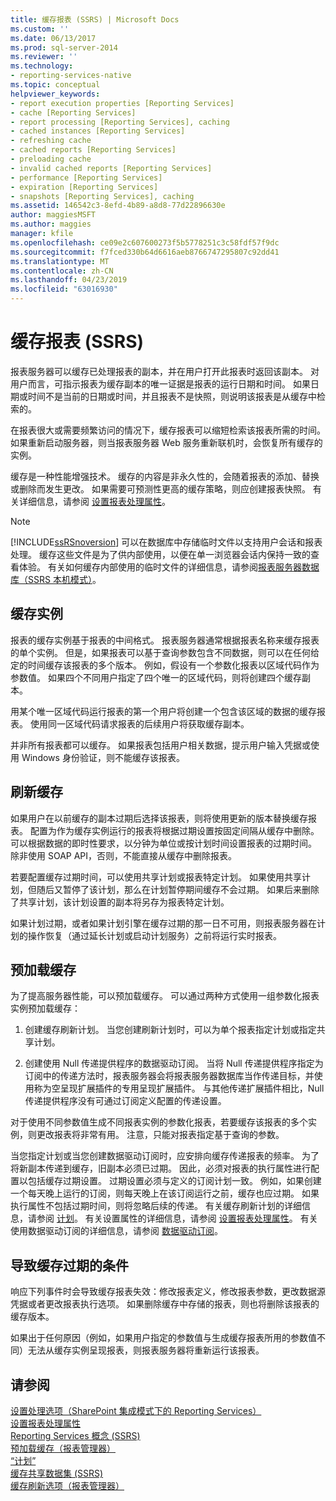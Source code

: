 ```yaml
---
title: 缓存报表 (SSRS) | Microsoft Docs
ms.custom: ''
ms.date: 06/13/2017
ms.prod: sql-server-2014
ms.reviewer: ''
ms.technology:
- reporting-services-native
ms.topic: conceptual
helpviewer_keywords:
- report execution properties [Reporting Services]
- cache [Reporting Services]
- report processing [Reporting Services], caching
- cached instances [Reporting Services]
- refreshing cache
- cached reports [Reporting Services]
- preloading cache
- invalid cached reports [Reporting Services]
- performance [Reporting Services]
- expiration [Reporting Services]
- snapshots [Reporting Services], caching
ms.assetid: 146542c3-8efd-4b89-a8d8-77d22896630e
author: maggiesMSFT
ms.author: maggies
manager: kfile
ms.openlocfilehash: ce09e2c607600273f5b5778251c3c58fdf57f9dc
ms.sourcegitcommit: f7fced330b64d6616aeb8766747295807c92dd41
ms.translationtype: MT
ms.contentlocale: zh-CN
ms.lasthandoff: 04/23/2019
ms.locfileid: "63016930"
---
```

# <a name="caching-reports-ssrs"></a>缓存报表 (SSRS)
  报表服务器可以缓存已处理报表的副本，并在用户打开此报表时返回该副本。 对用户而言，可指示报表为缓存副本的唯一证据是报表的运行日期和时间。 如果日期或时间不是当前的日期或时间，并且报表不是快照，则说明该报表是从缓存中检索的。  
  
 在报表很大或需要频繁访问的情况下，缓存报表可以缩短检索该报表所需的时间。 如果重新启动服务器，则当报表服务器 Web 服务重新联机时，会恢复所有缓存的实例。  
  
 缓存是一种性能增强技术。 缓存的内容是非永久性的，会随着报表的添加、替换或删除而发生更改。 如果需要可预测性更高的缓存策略，则应创建报表快照。 有关详细信息，请参阅 [设置报表处理属性](set-report-processing-properties.md)。  
  
> [!NOTE]  
>  [!INCLUDE[ssRSnoversion](../../includes/ssrsnoversion-md.md)] 可以在数据库中存储临时文件以支持用户会话和报表处理。 缓存这些文件是为了供内部使用，以便在单一浏览器会话内保持一致的查看体验。 有关如何缓存内部使用的临时文件的详细信息，请参阅[报表服务器数据库（SSRS 本机模式）](report-server-database-ssrs-native-mode.md)。  
  
## <a name="cached-instances"></a>缓存实例  
 报表的缓存实例基于报表的中间格式。 报表服务器通常根据报表名称来缓存报表的单个实例。 但是，如果报表可以基于查询参数包含不同数据，则可以在任何给定的时间缓存该报表的多个版本。 例如，假设有一个参数化报表以区域代码作为参数值。 如果四个不同用户指定了四个唯一的区域代码，则将创建四个缓存副本。  
  
 用某个唯一区域代码运行报表的第一个用户将创建一个包含该区域的数据的缓存报表。 使用同一区域代码请求报表的后续用户将获取缓存副本。  
  
 并非所有报表都可以缓存。 如果报表包括用户相关数据，提示用户输入凭据或使用 Windows 身份验证，则不能缓存该报表。  
  
## <a name="refreshing-the-cache"></a>刷新缓存  
 如果用户在以前缓存的副本过期后选择该报表，则将使用更新的版本替换缓存报表。 配置为作为缓存实例运行的报表将根据过期设置按固定间隔从缓存中删除。 可以根据数据的即时性要求，以分钟为单位或按计划时间设置报表的过期时间。 除非使用 SOAP API，否则，不能直接从缓存中删除报表。  
  
 若要配置缓存过期时间，可以使用共享计划或报表特定计划。 如果使用共享计划，但随后又暂停了该计划，那么在计划暂停期间缓存不会过期。 如果后来删除了共享计划，该计划设置的副本将另存为报表特定计划。  
  
 如果计划过期，或者如果计划引擎在缓存过期的那一日不可用，则报表服务器在计划的操作恢复（通过延长计划或启动计划服务）之前将运行实时报表。  
  
## <a name="preloading-the-cache"></a>预加载缓存  
 为了提高服务器性能，可以预加载缓存。 可以通过两种方式使用一组参数化报表实例预加载缓存：  
  
1.  创建缓存刷新计划。 当您创建刷新计划时，可以为单个报表指定计划或指定共享计划。  
  
2.  创建使用 Null 传递提供程序的数据驱动订阅。 当将 Null 传递提供程序指定为订阅中的传递方法时，报表服务器会将报表服务器数据库当作传递目标，并使用称为空呈现扩展插件的专用呈现扩展插件。 与其他传递扩展插件相比，Null 传递提供程序没有可通过订阅定义配置的传递设置。  
  
 对于使用不同参数值生成不同报表实例的参数化报表，若要缓存该报表的多个实例，则更改报表将非常有用。 注意，只能对报表指定基于查询的参数。  
  
 当您指定计划或当您创建数据驱动订阅时，应安排向缓存传递报表的频率。 为了将新副本传递到缓存，旧副本必须已过期。 因此，必须对报表的执行属性进行配置以包括缓存过期设置。 过期设置必须与定义的订阅计划一致。 例如，如果创建一个每天晚上运行的订阅，则每天晚上在该订阅运行之前，缓存也应过期。 如果执行属性不包括过期时间，则将忽略后续的传递。 有关缓存刷新计划的详细信息，请参阅 [计划](../subscriptions/schedules.md)。 有关设置属性的详细信息，请参阅 [设置报表处理属性](set-report-processing-properties.md)。 有关使用数据驱动订阅的详细信息，请参阅 [数据驱动订阅](../subscriptions/data-driven-subscriptions.md)。  
  
## <a name="conditions-that-cause-cache-expiration"></a>导致缓存过期的条件  
 响应下列事件时会导致缓存报表失效：修改报表定义，修改报表参数，更改数据源凭据或者更改报表执行选项。 如果删除缓存中存储的报表，则也将删除该报表的缓存版本。  
  
 如果出于任何原因（例如，如果用户指定的参数值与生成缓存报表所用的参数值不同）无法从缓存实例呈现报表，则报表服务器将重新运行该报表。  
  
## <a name="see-also"></a>请参阅  
 [设置处理选项（SharePoint 集成模式下的 Reporting Services）](../set-processing-options-reporting-services-in-sharepoint-integrated-mode.md)   
 [设置报表处理属性](set-report-processing-properties.md)   
 [Reporting Services 概念 (SSRS)](../reporting-services-concepts-ssrs.md)   
 [预加载缓存（报表管理器）](preload-the-cache-report-manager.md)   
 [“计划”](../subscriptions/schedules.md)   
 [缓存共享数据集 (SSRS)](cache-shared-datasets-ssrs.md)   
 [缓存刷新选项（报表管理器）](../cache-refresh-options-report-manager.md)  
  
  
